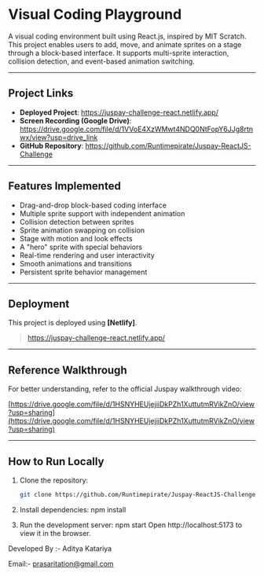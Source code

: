 # Visual Coding Playground

A visual coding environment built using React.js, inspired by MIT Scratch. This project enables users to add, move, and animate sprites on a stage through a block-based interface. It supports multi-sprite interaction, collision detection, and event-based animation switching.

---

## Project Links

- **Deployed Project**: https://juspay-challenge-react.netlify.app/
- **Screen Recording (Google Drive)**: https://drive.google.com/file/d/1VVoE4XzWMwt4NDQ0NtFopY6JJg8rtnwx/view?usp=drive_link
- **GitHub Repository**: https://github.com/Runtimepirate/Juspay-ReactJS-Challenge

---

## Features Implemented

- Drag-and-drop block-based coding interface
- Multiple sprite support with independent animation
- Collision detection between sprites
- Sprite animation swapping on collision
- Stage with motion and look effects
- A "hero" sprite with special behaviors
- Real-time rendering and user interactivity
- Smooth animations and transitions
- Persistent sprite behavior management

---

## Deployment

This project is deployed using **[Netlify]**.

> https://juspay-challenge-react.netlify.app/

---

## Reference Walkthrough

For better understanding, refer to the official Juspay walkthrough video:

[https://drive.google.com/file/d/1HSNYHEUjejiiDkPZh1XuttutmRVikZnO/view?usp=sharing](https://drive.google.com/file/d/1HSNYHEUjejiiDkPZh1XuttutmRVikZnO/view?usp=sharing)

---


## How to Run Locally

1. Clone the repository:
   ```bash
   git clone https://github.com/Runtimepirate/Juspay-ReactJS-Challenge.git
   
2. Install dependencies:
   npm install
   
3. Run the development server:
   npm start
   Open http://localhost:5173 to view it in the browser.

Developed By :-
Aditya Katariya

Email:- prasaritation@gmail.com

